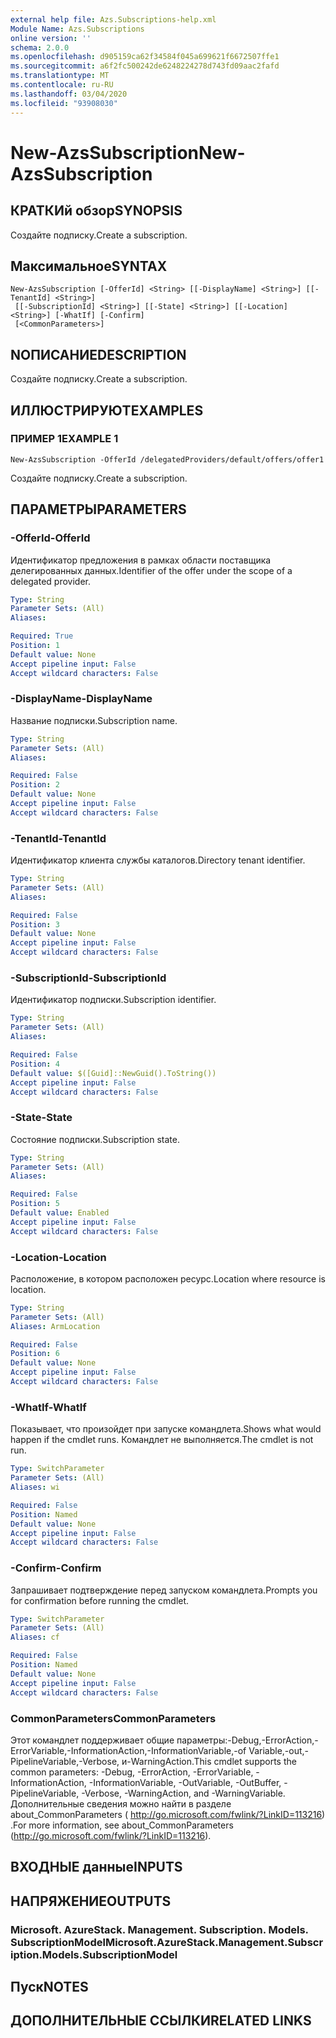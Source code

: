```yaml
---
external help file: Azs.Subscriptions-help.xml
Module Name: Azs.Subscriptions
online version: ''
schema: 2.0.0
ms.openlocfilehash: d905159ca62f34584f045a699621f6672507ffe1
ms.sourcegitcommit: a6f2fc500242de6248224278d743fd09aac2fafd
ms.translationtype: MT
ms.contentlocale: ru-RU
ms.lasthandoff: 03/04/2020
ms.locfileid: "93908030"
---
```

# <span data-ttu-id="22440-101">New-AzsSubscription</span><span class="sxs-lookup"><span data-stu-id="22440-101">New-AzsSubscription</span></span>

## <span data-ttu-id="22440-102">КРАТКИй обзор</span><span class="sxs-lookup"><span data-stu-id="22440-102">SYNOPSIS</span></span>
<span data-ttu-id="22440-103">Создайте подписку.</span><span class="sxs-lookup"><span data-stu-id="22440-103">Create a subscription.</span></span>

## <span data-ttu-id="22440-104">Максимальное</span><span class="sxs-lookup"><span data-stu-id="22440-104">SYNTAX</span></span>

```
New-AzsSubscription [-OfferId] <String> [[-DisplayName] <String>] [[-TenantId] <String>]
 [[-SubscriptionId] <String>] [[-State] <String>] [[-Location] <String>] [-WhatIf] [-Confirm]
 [<CommonParameters>]
```

## <span data-ttu-id="22440-105">NОПИСАНИЕ</span><span class="sxs-lookup"><span data-stu-id="22440-105">DESCRIPTION</span></span>
<span data-ttu-id="22440-106">Создайте подписку.</span><span class="sxs-lookup"><span data-stu-id="22440-106">Create a subscription.</span></span>

## <span data-ttu-id="22440-107">ИЛЛЮСТРИРУЮТ</span><span class="sxs-lookup"><span data-stu-id="22440-107">EXAMPLES</span></span>

### <span data-ttu-id="22440-108">ПРИМЕР 1</span><span class="sxs-lookup"><span data-stu-id="22440-108">EXAMPLE 1</span></span>
```
New-AzsSubscription -OfferId /delegatedProviders/default/offers/offer1
```

<span data-ttu-id="22440-109">Создайте подписку.</span><span class="sxs-lookup"><span data-stu-id="22440-109">Create a subscription.</span></span>

## <span data-ttu-id="22440-110">ПАРАМЕТРЫ</span><span class="sxs-lookup"><span data-stu-id="22440-110">PARAMETERS</span></span>

### <span data-ttu-id="22440-111">-OfferId</span><span class="sxs-lookup"><span data-stu-id="22440-111">-OfferId</span></span>
<span data-ttu-id="22440-112">Идентификатор предложения в рамках области поставщика делегированных данных.</span><span class="sxs-lookup"><span data-stu-id="22440-112">Identifier of the offer under the scope of a delegated provider.</span></span>

```yaml
Type: String
Parameter Sets: (All)
Aliases:

Required: True
Position: 1
Default value: None
Accept pipeline input: False
Accept wildcard characters: False
```

### <span data-ttu-id="22440-113">-DisplayName</span><span class="sxs-lookup"><span data-stu-id="22440-113">-DisplayName</span></span>
<span data-ttu-id="22440-114">Название подписки.</span><span class="sxs-lookup"><span data-stu-id="22440-114">Subscription name.</span></span>

```yaml
Type: String
Parameter Sets: (All)
Aliases:

Required: False
Position: 2
Default value: None
Accept pipeline input: False
Accept wildcard characters: False
```

### <span data-ttu-id="22440-115">-TenantId</span><span class="sxs-lookup"><span data-stu-id="22440-115">-TenantId</span></span>
<span data-ttu-id="22440-116">Идентификатор клиента службы каталогов.</span><span class="sxs-lookup"><span data-stu-id="22440-116">Directory tenant identifier.</span></span>

```yaml
Type: String
Parameter Sets: (All)
Aliases:

Required: False
Position: 3
Default value: None
Accept pipeline input: False
Accept wildcard characters: False
```

### <span data-ttu-id="22440-117">-SubscriptionId</span><span class="sxs-lookup"><span data-stu-id="22440-117">-SubscriptionId</span></span>
<span data-ttu-id="22440-118">Идентификатор подписки.</span><span class="sxs-lookup"><span data-stu-id="22440-118">Subscription identifier.</span></span>

```yaml
Type: String
Parameter Sets: (All)
Aliases:

Required: False
Position: 4
Default value: $([Guid]::NewGuid().ToString())
Accept pipeline input: False
Accept wildcard characters: False
```

### <span data-ttu-id="22440-119">-State</span><span class="sxs-lookup"><span data-stu-id="22440-119">-State</span></span>
<span data-ttu-id="22440-120">Состояние подписки.</span><span class="sxs-lookup"><span data-stu-id="22440-120">Subscription state.</span></span>

```yaml
Type: String
Parameter Sets: (All)
Aliases:

Required: False
Position: 5
Default value: Enabled
Accept pipeline input: False
Accept wildcard characters: False
```

### <span data-ttu-id="22440-121">-Location</span><span class="sxs-lookup"><span data-stu-id="22440-121">-Location</span></span>
<span data-ttu-id="22440-122">Расположение, в котором расположен ресурс.</span><span class="sxs-lookup"><span data-stu-id="22440-122">Location where resource is location.</span></span>

```yaml
Type: String
Parameter Sets: (All)
Aliases: ArmLocation

Required: False
Position: 6
Default value: None
Accept pipeline input: False
Accept wildcard characters: False
```

### <span data-ttu-id="22440-123">-WhatIf</span><span class="sxs-lookup"><span data-stu-id="22440-123">-WhatIf</span></span>
<span data-ttu-id="22440-124">Показывает, что произойдет при запуске командлета.</span><span class="sxs-lookup"><span data-stu-id="22440-124">Shows what would happen if the cmdlet runs.</span></span>
<span data-ttu-id="22440-125">Командлет не выполняется.</span><span class="sxs-lookup"><span data-stu-id="22440-125">The cmdlet is not run.</span></span>

```yaml
Type: SwitchParameter
Parameter Sets: (All)
Aliases: wi

Required: False
Position: Named
Default value: None
Accept pipeline input: False
Accept wildcard characters: False
```

### <span data-ttu-id="22440-126">-Confirm</span><span class="sxs-lookup"><span data-stu-id="22440-126">-Confirm</span></span>
<span data-ttu-id="22440-127">Запрашивает подтверждение перед запуском командлета.</span><span class="sxs-lookup"><span data-stu-id="22440-127">Prompts you for confirmation before running the cmdlet.</span></span>

```yaml
Type: SwitchParameter
Parameter Sets: (All)
Aliases: cf

Required: False
Position: Named
Default value: None
Accept pipeline input: False
Accept wildcard characters: False
```

### <span data-ttu-id="22440-128">CommonParameters</span><span class="sxs-lookup"><span data-stu-id="22440-128">CommonParameters</span></span>
<span data-ttu-id="22440-129">Этот командлет поддерживает общие параметры:-Debug,-ErrorAction,-ErrorVariable,-InformationAction,-InformationVariable,-of Variable,-out,-PipelineVariable,-Verbose, и-WarningAction.</span><span class="sxs-lookup"><span data-stu-id="22440-129">This cmdlet supports the common parameters: -Debug, -ErrorAction, -ErrorVariable, -InformationAction, -InformationVariable, -OutVariable, -OutBuffer, -PipelineVariable, -Verbose, -WarningAction, and -WarningVariable.</span></span> <span data-ttu-id="22440-130">Дополнительные сведения можно найти в разделе about_CommonParameters ( http://go.microsoft.com/fwlink/?LinkID=113216) .</span><span class="sxs-lookup"><span data-stu-id="22440-130">For more information, see about_CommonParameters (http://go.microsoft.com/fwlink/?LinkID=113216).</span></span>

## <span data-ttu-id="22440-131">ВХОДНЫЕ данные</span><span class="sxs-lookup"><span data-stu-id="22440-131">INPUTS</span></span>

## <span data-ttu-id="22440-132">НАПРЯЖЕНИЕ</span><span class="sxs-lookup"><span data-stu-id="22440-132">OUTPUTS</span></span>

### <span data-ttu-id="22440-133">Microsoft. AzureStack. Management. Subscription. Models. SubscriptionModel</span><span class="sxs-lookup"><span data-stu-id="22440-133">Microsoft.AzureStack.Management.Subscription.Models.SubscriptionModel</span></span>

## <span data-ttu-id="22440-134">Пуск</span><span class="sxs-lookup"><span data-stu-id="22440-134">NOTES</span></span>

## <span data-ttu-id="22440-135">ДОПОЛНИТЕЛЬНЫЕ ССЫЛКИ</span><span class="sxs-lookup"><span data-stu-id="22440-135">RELATED LINKS</span></span>
